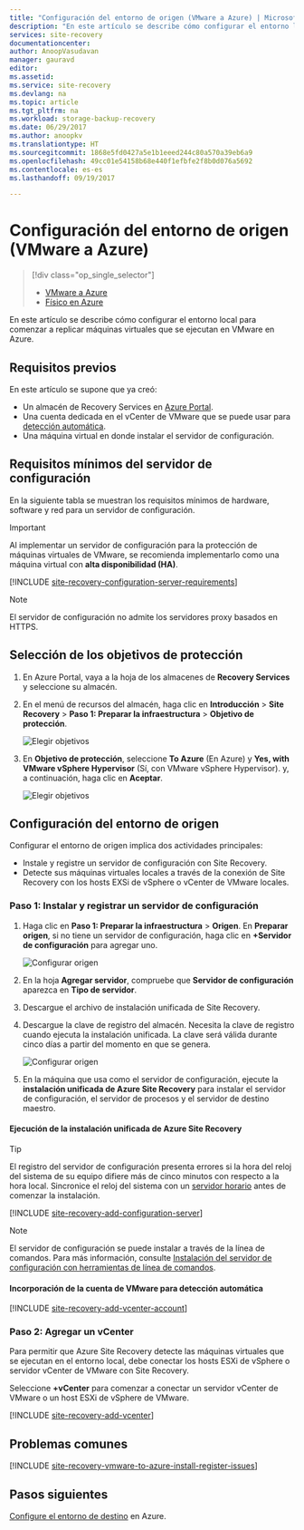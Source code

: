 ```yaml
---
title: "Configuración del entorno de origen (VMware a Azure) | Microsoft Docs"
description: "En este artículo se describe cómo configurar el entorno local para comenzar a replicar máquinas virtuales de VMware en Azure."
services: site-recovery
documentationcenter: 
author: AnoopVasudavan
manager: gauravd
editor: 
ms.assetid: 
ms.service: site-recovery
ms.devlang: na
ms.topic: article
ms.tgt_pltfrm: na
ms.workload: storage-backup-recovery
ms.date: 06/29/2017
ms.author: anoopkv
ms.translationtype: HT
ms.sourcegitcommit: 1868e5fd0427a5e1b1eeed244c80a570a39eb6a9
ms.openlocfilehash: 49cc01e54158b68e440f1efbfe2f8b0d076a5692
ms.contentlocale: es-es
ms.lasthandoff: 09/19/2017

---
```


# <a name="set-up-the-source-environment-vmware-to-azure"></a>Configuración del entorno de origen (VMware a Azure)
> [!div class="op_single_selector"]
> * [VMware a Azure](./site-recovery-set-up-vmware-to-azure.md)
> * [Físico en Azure](./site-recovery-set-up-physical-to-azure.md)

En este artículo se describe cómo configurar el entorno local para comenzar a replicar máquinas virtuales que se ejecutan en VMware en Azure.

## <a name="prerequisites"></a>Requisitos previos

En este artículo se supone que ya creó:
- Un almacén de Recovery Services en [Azure Portal](http://portal.azure.com "Azure Portal").
- Una cuenta dedicada en el vCenter de VMware que se puede usar para [detección automática](./site-recovery-vmware-to-azure.md).
- Una máquina virtual en donde instalar el servidor de configuración.

## <a name="configuration-server-minimum-requirements"></a>Requisitos mínimos del servidor de configuración
En la siguiente tabla se muestran los requisitos mínimos de hardware, software y red para un servidor de configuración.

> [!IMPORTANT]
> Al implementar un servidor de configuración para la protección de máquinas virtuales de VMware, se recomienda implementarlo como una máquina virtual con **alta disponibilidad (HA)**.

[!INCLUDE [site-recovery-configuration-server-requirements](../../includes/site-recovery-configuration-and-scaleout-process-server-requirements.md)]

> [!NOTE]
> El servidor de configuración no admite los servidores proxy basados en HTTPS.

## <a name="choose-your-protection-goals"></a>Selección de los objetivos de protección

1. En Azure Portal, vaya a la hoja de los almacenes de **Recovery Services** y seleccione su almacén.
2. En el menú de recursos del almacén, haga clic en **Introducción** > **Site Recovery** > **Paso 1: Preparar la infraestructura** > **Objetivo de protección**.

    ![Elegir objetivos](./media/site-recovery-set-up-vmware-to-azure/choose-goals.png)
3. En **Objetivo de protección**, seleccione **To Azure** (En Azure) y **Yes, with VMware vSphere Hypervisor** (Sí, con VMware vSphere Hypervisor). y, a continuación, haga clic en **Aceptar**.

    ![Elegir objetivos](./media/site-recovery-set-up-vmware-to-azure/choose-goals2.png)

## <a name="set-up-the-source-environment"></a>Configuración del entorno de origen
Configurar el entorno de origen implica dos actividades principales:

- Instale y registre un servidor de configuración con Site Recovery.
- Detecte sus máquinas virtuales locales a través de la conexión de Site Recovery con los hosts EXSi de vSphere o vCenter de VMware locales.

### <a name="step-1-install-and-register-a-configuration-server"></a>Paso 1: Instalar y registrar un servidor de configuración

1. Haga clic en **Paso 1: Preparar la infraestructura** > **Origen**. En **Preparar origen**, si no tiene un servidor de configuración, haga clic en **+Servidor de configuración** para agregar uno.

    ![Configurar origen](./media/site-recovery-set-up-vmware-to-azure/set-source1.png)
2. En la hoja **Agregar servidor**, compruebe que **Servidor de configuración** aparezca en **Tipo de servidor**.
4. Descargue el archivo de instalación unificada de Site Recovery.
5. Descargue la clave de registro del almacén. Necesita la clave de registro cuando ejecuta la instalación unificada. La clave será válida durante cinco días a partir del momento en que se genera.

    ![Configurar origen](./media/site-recovery-set-up-vmware-to-azure/set-source2.png)
6. En la máquina que usa como el servidor de configuración, ejecute la **instalación unificada de Azure Site Recovery** para instalar el servidor de configuración, el servidor de procesos y el servidor de destino maestro.

#### <a name="run-azure-site-recovery-unified-setup"></a>Ejecución de la instalación unificada de Azure Site Recovery

> [!TIP]
> El registro del servidor de configuración presenta errores si la hora del reloj del sistema de su equipo difiere más de cinco minutos con respecto a la hora local. Sincronice el reloj del sistema con un [servidor horario](https://technet.microsoft.com/windows-server-docs/identity/ad-ds/get-started/windows-time-service/windows-time-service) antes de comenzar la instalación.

[!INCLUDE [site-recovery-add-configuration-server](../../includes/site-recovery-add-configuration-server.md)]

> [!NOTE]
> El servidor de configuración se puede instalar a través de la línea de comandos. Para más información, consulte [Instalación del servidor de configuración con herramientas de línea de comandos](http://aka.ms/installconfigsrv).

#### <a name="add-the-vmware-account-for-automatic-discovery"></a>Incorporación de la cuenta de VMware para detección automática

[!INCLUDE [site-recovery-add-vcenter-account](../../includes/site-recovery-add-vcenter-account.md)]

### <a name="step-2-add-a-vcenter"></a>Paso 2: Agregar un vCenter
Para permitir que Azure Site Recovery detecte las máquinas virtuales que se ejecutan en el entorno local, debe conectar los hosts ESXi de vSphere o servidor vCenter de VMware con Site Recovery.

Seleccione **+vCenter** para comenzar a conectar un servidor vCenter de VMware o un host ESXi de vSphere de VMware.

[!INCLUDE [site-recovery-add-vcenter](../../includes/site-recovery-add-vcenter.md)]


## <a name="common-issues"></a>Problemas comunes
[!INCLUDE [site-recovery-vmware-to-azure-install-register-issues](../../includes/site-recovery-vmware-to-azure-install-register-issues.md)]


## <a name="next-steps"></a>Pasos siguientes
[Configure el entorno de destino](./site-recovery-prepare-target-vmware-to-azure.md) en Azure.

